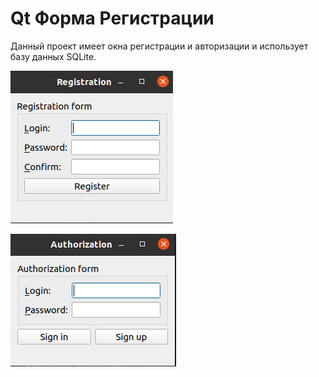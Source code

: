 # Qt Форма Регистрации

Данный проект имеет окна регистрации и авторизации и использует базу данных SQLite.

![registration](pictures/reg.png)


![auth](pictures/auth.png)
